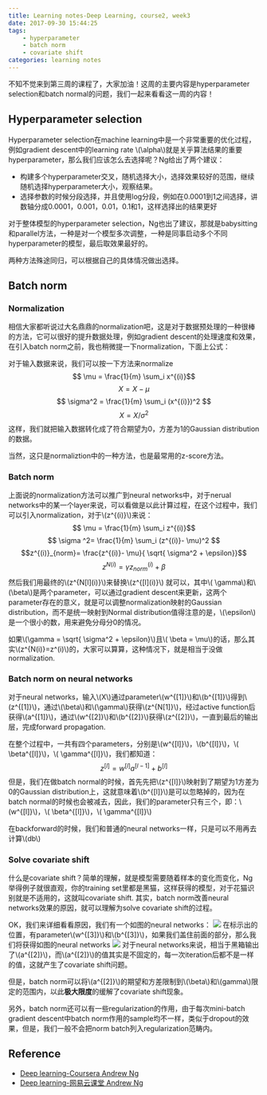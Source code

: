 ```yaml
---
title: Learning notes-Deep Learning, course2, week3
date: 2017-09-30 15:44:25
tags: 
	- hyperparameter
	- batch norm
	- covariate shift
categories: learning notes
---
```

不知不觉来到第三周的课程了，大家加油！这周的主要内容是hyperparameter selection和batch normal的问题，我们一起来看看这一周的内容！
<!--more-->
## Hyperparameter selection
Hyperparameter selection在machine learning中是一个非常重要的优化过程，例如gradient descent中的learning rate \\(\alpha\\)就是关乎算法结果的重要hyperparameter，那么我们应该怎么去选择呢？Ng给出了两个建议：
* 构建多个hyperparameter交叉，随机选择大小，选择效果较好的范围，继续随机选择hyperparameter大小，观察结果。
* 选择参数的时候分段选择，并且使用log分段，例如在0.0001到1之间选择，讲数轴分成0.0001，0.001，0.01，0.1和1，这样选择出的结果更好

对于整体模型的hyperparameter selection，Ng也出了建议，那就是babysitting和parallel方法，一种是对一个模型多次调整，一种是同事启动多个不同hyperparameter的模型，最后取效果最好的。

两种方法殊途同归，可以根据自己的具体情况做出选择。
## Batch norm
### Normalization
相信大家都听说过大名鼎鼎的normalization吧，这是对于数据预处理的一种很棒的方法，它可以很好的提升数据处理，例如gradient descent的处理速度和效果，在引入batch norm之前，我也稍微提一下normalization，下面上公式：

对于输入数据来说，我们可以按一下方法来normalize
$$ \mu = \frac{1}{m} \sum_i x^{(i)}$$
$$X = X- \mu$$
$$ \sigma^2 = \frac{1}{m} \sum_i (x^{(i)})^2 $$
$$ X = X/ \sigma ^2$$
这样，我们就把输入数据转化成了符合期望为0，方差为1的Gaussian distribution的数据。

当然，这只是normaliztion中的一种方法，也是最常用的z-score方法。
### Batch norm
上面说的normalization方法可以推广到neural networks中，对于nerual networks中的某一个layer来说，可以看做是以此计算过程，在这个过程中，我们可以引入normalization，对于\\(z^{(i)}\\)来说：
$$ \mu = \frac{1}{m} \sum_i z^{(i)}$$
$$ \sigma ^2= \frac{1}{m} \sum_i (z^{(i)}- \mu)^2 $$
$$z^{(i)}_{norm}= \frac{z^{(i)}- \mu}{ \sqrt{ \sigma^2 + \epsilon}}$$
$$z^{N(i)}= \gamma z^{(i)}_{norm} + \beta$$
然后我们用最终的\\(z^{N\[l](i)}\\)来替换\\(z^{\[l](i)}\\) 就可以，其中\\( \gamma\\)和\\(\beta\\)是两个parameter，可以通过gradient descent来更新，这两个parameter存在的意义，就是可以调整normalization映射的Gaussian distribution，而不是统一映射到Normal distribution值得注意的是，\\(\epsilon\\)是一个很小的数，用来避免分母分0的情况。

如果\\(\gamma = \sqrt{ \sigma^2 + \epsilon}\\)且\\( \beta = \mu\\)的话，那么其实\\(z^{N(i)}=z^(i)\\)的，大家可以算算，这种情况下，就是相当于没做normalization.
### Batch norm on neural networks
对于neural networks，输入\\(X\\)通过parameter\\(w^{[1]}\\)和\\(b^{[1]}\\)得到\\(z^{[1]}\\)，通过\\(\beta\\)和\\(\gamma\\)获得\\(z^{N[1]}\\)，经过active function后获得\\(a^{[1]}\\)，通过\\(w^{[2]}\\)和\\(b^{[2]}\\)获得\\(z^{[2]}\\)，一直到最后的输出层，完成forward propagation.

在整个过程中，一共有四个parameters，分别是\\(w^{[l]}\\)，\\(b^{[l]}\\)，\\( \beta^{[l]}\\)，\\( \gamma^{[l]}\\)，我们都知道：
$$z^{[l]}=w^{[l]}a^{[l-1]}+b^{[l]}$$
但是，我们在做batch normal的时候，首先先把\\(z^{[l]}\\)映射到了期望为1方差为0的Gaussian distribution上，这就意味着\\(b^{[l]}\\)是可以忽略掉的，因为在batch normal的时候也会被减去，因此，我们的parameter只有三个，即：\\(w^{[l]}\\)，\\( \beta^{[l]}\\)，\\( \gamma^{[l]}\\)

在backforward的时候，我们和普通的neural networks一样，只是可以不用再去计算\\(db\\)
### Solve covariate shift
什么是covariate shift？简单的理解，就是模型需要随着样本的变化而变化，Ng举得例子就很直观，你的training set里都是黑猫，这样获得的模型，对于花猫识别就是不适用的，这就叫covariate shift. 其实，batch norm改善neural networks效果的原因，就可以理解为solve covariate shift的过程。

OK，我们来详细看看原因，我们有一个如图的neural networks：
![](http://otmy7guvn.bkt.clouddn.com/blog/8/8-1.png) 
在标示出的位置，有parameter\\(w^{[3]}\\)和\\(b^{[3]}\\)，如果我们盖住前面的部分，那么我们将获得如图的neural networks
![](http://otmy7guvn.bkt.clouddn.com/blog/8/8-2.png) 
对于neural networks来说，相当于黑箱输出了\\(a^{[2]}\\)，而\\(a^{[2]}\\)的值其实是不固定的，每一次iteration后都不是一样的值，这就产生了covariate shift问题。

但是，batch norm可以将\\(a^{[2]}\\)的期望和方差限制到\\(\beta\\)和\\(gamma\\)限定的范围内，以此**极大限度**的缓解了covariate shift现象。

另外，batch norm还可以有一些regularization的作用，由于每次mini-batch gradient descent中batch norm作用的sample均不一样，类似于dropout的效果，但是，我们一般不会把norm batch列入regularization范畴内。

## Reference
* [Deep learning-Coursera Andrew Ng](https://www.coursera.org/specializations/deep-learning)
* [Deep learning-网易云课堂 Andrew Ng](https://mooc.study.163.com/course/deeplearning_ai-2001281003#/info)